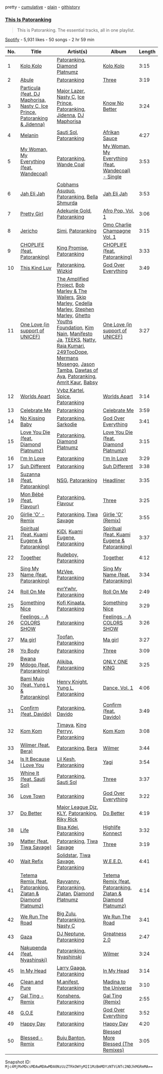 pretty - [cumulative](/playlists/cumulative/37i9dQZF1DZ06evO1iOLV6.md) - [plain](/playlists/plain/37i9dQZF1DZ06evO1iOLV6) - [githistory](https://github.githistory.xyz/mackorone/spotify-playlist-archive/blob/main/playlists/plain/37i9dQZF1DZ06evO1iOLV6)

### [This Is Patoranking](https://open.spotify.com/playlist/37i9dQZF1DZ06evO1iOLV6)

> This is Patoranking\. The essential tracks, all in one playlist.

[Spotify](https://open.spotify.com/user/spotify) - 5,931 likes - 50 songs - 2 hr 59 min

| No. | Title | Artist(s) | Album | Length |
|---|---|---|---|---|
| 1 | [Kolo Kolo](https://open.spotify.com/track/2RnkJgwCzgvQU3MUysO1fG) | [Patoranking](https://open.spotify.com/artist/2hKQc001G7ggs3ZyxMdkGq), [Diamond Platnumz](https://open.spotify.com/artist/3cAisWS37sGCCtRgWfvrod) | [Kolo Kolo](https://open.spotify.com/album/6o46JSSqZAcJSma0j37t4u) | 3:15 |
| 2 | [Abule](https://open.spotify.com/track/5GmvLu8Ok9KqBakA6jTEVK) | [Patoranking](https://open.spotify.com/artist/2hKQc001G7ggs3ZyxMdkGq) | [Three](https://open.spotify.com/album/3OGisD8sBPdvPm7lhN5u2K) | 3:19 |
| 3 | [Particula \(feat\. DJ Maphorisa, Nasty C, Ice Prince, Patoranking & Jidenna\)](https://open.spotify.com/track/2mZLaQDdLplafm3Y5HMr51) | [Major Lazer](https://open.spotify.com/artist/738wLrAtLtCtFOLvQBXOXp), [Nasty C](https://open.spotify.com/artist/2gzWmhOZhDN6gXL49JW9qj), [Ice Prince](https://open.spotify.com/artist/1sSt1DqqqFLkPwfrqafVyn), [Patoranking](https://open.spotify.com/artist/2hKQc001G7ggs3ZyxMdkGq), [Jidenna](https://open.spotify.com/artist/4TsHKU8l8Wq7n7OPVikirn), [DJ Maphorisa](https://open.spotify.com/artist/0mMqD2uqwvCjFvlzo6ayGi) | [Know No Better](https://open.spotify.com/album/4PJtsH62RuojHmS3VCAHXx) | 3:24 |
| 4 | [Melanin](https://open.spotify.com/track/2iauO3C7vEcmJAyP9HXKYX) | [Sauti Sol](https://open.spotify.com/artist/4Rj9lQm9oSiMlirgpsM6eo), [Patoranking](https://open.spotify.com/artist/2hKQc001G7ggs3ZyxMdkGq) | [Afrikan Sauce](https://open.spotify.com/album/6kn9tgw5ktETOGSdwEJI9F) | 4:27 |
| 5 | [My Woman, My Everything \(feat\. Wandecoal\)](https://open.spotify.com/track/5MAScTGPHzWAeivPjpATa9) | [Patoranking](https://open.spotify.com/artist/2hKQc001G7ggs3ZyxMdkGq), [Wande Coal](https://open.spotify.com/artist/1fYVmAFB7sC7eDoF3mJXla) | [My Woman, My Everything \(feat\. Wandecoal\) \- Single](https://open.spotify.com/album/0cUhwhoX9Yi7vhJgHfgRm4) | 3:53 |
| 6 | [Jah Eli Jah](https://open.spotify.com/track/1PLOmSVGYrTRycWnUAWIaF) | [Cobhams Asuquo](https://open.spotify.com/artist/710wXZlOutU4kV7BeLoVwl), [Patoranking](https://open.spotify.com/artist/2hKQc001G7ggs3ZyxMdkGq), [Bella Shmurda](https://open.spotify.com/artist/7kK5badbqOjd8WlT2XWMeM) | [Jah Eli Jah](https://open.spotify.com/album/0NB8X5tOAMMgU4lDWei9B4) | 3:53 |
| 7 | [Pretty Girl](https://open.spotify.com/track/6G7Jnkix0H7nBxqjqGbD50) | [Adekunle Gold](https://open.spotify.com/artist/2IK173RXLiCSQ8fhDlAb3s), [Patoranking](https://open.spotify.com/artist/2hKQc001G7ggs3ZyxMdkGq) | [Afro Pop, Vol\. 1](https://open.spotify.com/album/6GHHoK6LC0Y36nYsouK8qR) | 3:06 |
| 8 | [Jericho](https://open.spotify.com/track/6PrImSndUslYTiN77tqlp8) | [Simi](https://open.spotify.com/artist/4Ns55iOSe1Im2WU2e1Eym0), [Patoranking](https://open.spotify.com/artist/2hKQc001G7ggs3ZyxMdkGq) | [Omo Charlie Champagne Vol\. 1](https://open.spotify.com/album/0DfMhXwJEtsRauBcpb2rz7) | 3:15 |
| 9 | [CHOPLIFE \(feat\. Patoranking\)](https://open.spotify.com/track/5F5OkyidOWn8gj4vQhD7QM) | [King Promise](https://open.spotify.com/artist/4tIKaxUmpXzshok2yCnwdf), [Patoranking](https://open.spotify.com/artist/2hKQc001G7ggs3ZyxMdkGq) | [CHOPLIFE \(feat\. Patoranking\)](https://open.spotify.com/album/04UO0sJC1oRi1N8kpRKiWf) | 3:33 |
| 10 | [This Kind Luv](https://open.spotify.com/track/2UrxkIScshPyPlgRpy57Fm) | [Patoranking](https://open.spotify.com/artist/2hKQc001G7ggs3ZyxMdkGq), [Wizkid](https://open.spotify.com/artist/3tVQdUvClmAT7URs9V3rsp) | [God Over Everything](https://open.spotify.com/album/3QD26z4Ces1OCiVqPhn87R) | 3:49 |
| 11 | [One Love \(in support of UNICEF\)](https://open.spotify.com/track/1KA7SVX5x7TqYvCusGxmc7) | [The Amplified Project](https://open.spotify.com/artist/0O84UJcaMyncTUcA49HEch), [Bob Marley & The Wailers](https://open.spotify.com/artist/2QsynagSdAqZj3U9HgDzjD), [Skip Marley](https://open.spotify.com/artist/4ryoUS0W8qXokfMxrlJt6O), [Cedella Marley](https://open.spotify.com/artist/6KL6RLoRlfIYXGx4UAYT6O), [Stephen Marley](https://open.spotify.com/artist/0CIwCGmQMqHqiblnZlFia1), [Ghetto Youths Foundation](https://open.spotify.com/artist/1EunaVmcxPZ3W0OEWd4enl), [Kim Nain](https://open.spotify.com/artist/1sUh9PuHuNHe1ElLUHVLOC), [Manifesto Ja](https://open.spotify.com/artist/5VNiqJUBfbraWrVFJEHjM6), [TEEKS](https://open.spotify.com/artist/4ofg0wyo4TjuNtWQ5XxZhJ), [Natty](https://open.spotify.com/artist/2bYR6To8Z49UmceWctNMIb), [Raja Kumari](https://open.spotify.com/artist/5cBFMoMgcAt03YL2r0tS25), [249TooDope](https://open.spotify.com/artist/4ASAIQZCLWzcBvCmEVLOkm), [Mermans Mosengo](https://open.spotify.com/artist/1F1ezryBLCpGjEm4hFnaDc), [Jason Tamba](https://open.spotify.com/artist/7gfuxIgr15DM6ZgZyFCd1N), [Dawtas of Aya](https://open.spotify.com/artist/13pgjqyXBaaIbsAkdRChFg), [Patoranking](https://open.spotify.com/artist/2hKQc001G7ggs3ZyxMdkGq), [Amrit Kaur](https://open.spotify.com/artist/7G4R492mjIIVQbQPH2q6JS), [Babsy](https://open.spotify.com/artist/6lZtR7OsMOiWt7r59r217Z) | [One Love \(in support of UNICEF\)](https://open.spotify.com/album/0GYG8mzT02965RRFiBxfxX) | 3:27 |
| 12 | [Worlds Apart](https://open.spotify.com/track/0jJD1bkgMc3XkBtRShAkAv) | [Vybz Kartel](https://open.spotify.com/artist/2NUz5P42WqkxilbI8ocN76), [Spice](https://open.spotify.com/artist/0wEvWMQRqaXcgnrZv6KtyL), [Patoranking](https://open.spotify.com/artist/2hKQc001G7ggs3ZyxMdkGq) | [Worlds Apart](https://open.spotify.com/album/7d81pDqBMRftoYFdi07C8m) | 3:14 |
| 13 | [Celebrate Me](https://open.spotify.com/track/02J7gPkx8wI2NDi8eWM4w4) | [Patoranking](https://open.spotify.com/artist/2hKQc001G7ggs3ZyxMdkGq) | [Celebrate Me](https://open.spotify.com/album/6PmMID2Cb2rHTfsJ9Wme56) | 3:59 |
| 14 | [No Kissing Baby](https://open.spotify.com/track/16ygpIPe2ClOoOypX6QAuH) | [Patoranking](https://open.spotify.com/artist/2hKQc001G7ggs3ZyxMdkGq), [Sarkodie](https://open.spotify.com/artist/01DTVE3KmoPogPZaOvMqO8) | [God Over Everything](https://open.spotify.com/album/3QD26z4Ces1OCiVqPhn87R) | 3:41 |
| 15 | [Love You Die \(feat\. Diamond Platnumz\)](https://open.spotify.com/track/6BnKiK0FwqJoqCdVKh442g) | [Patoranking](https://open.spotify.com/artist/2hKQc001G7ggs3ZyxMdkGq), [Diamond Platnumz](https://open.spotify.com/artist/3cAisWS37sGCCtRgWfvrod) | [Love You Die \(feat\. Diamond Platnumz\)](https://open.spotify.com/album/55VuLbTps49geEwrRAB0OD) | 3:15 |
| 16 | [I'm In Love](https://open.spotify.com/track/1V9xax1XoP0YpVp941UHJt) | [Patoranking](https://open.spotify.com/artist/2hKQc001G7ggs3ZyxMdkGq) | [I'm In Love](https://open.spotify.com/album/1OiCzZuH7QlqqnX2sGe5VF) | 3:29 |
| 17 | [Suh Different](https://open.spotify.com/track/3mdPtsarSxesXYqBP8OxJ5) | [Patoranking](https://open.spotify.com/artist/2hKQc001G7ggs3ZyxMdkGq) | [Suh Different](https://open.spotify.com/album/0FGE6PIsjF1Dk9OFq3iQU7) | 3:38 |
| 18 | [Suzanna \(feat\. Patoranking\)](https://open.spotify.com/track/5yftPkWxksVGPSi21pFuJQ) | [NSG](https://open.spotify.com/artist/31Ua7zSTJxegjyd49ujbSA), [Patoranking](https://open.spotify.com/artist/2hKQc001G7ggs3ZyxMdkGq) | [Headliner](https://open.spotify.com/album/6AAVCyWUzc7rcna0kXmmaf) | 3:35 |
| 19 | [Mon Bébé \(feat\. Flavour\)](https://open.spotify.com/track/5z68NJKC2MnCydcfIjAqCY) | [Patoranking](https://open.spotify.com/artist/2hKQc001G7ggs3ZyxMdkGq), [Flavour](https://open.spotify.com/artist/0oKNR4ahj1CPnK2kQmbOfo) | [Three](https://open.spotify.com/album/3OGisD8sBPdvPm7lhN5u2K) | 3:25 |
| 20 | [Girlie 'O' \- Remix](https://open.spotify.com/track/7eE7wjlxscWbY9K1vwIC6m) | [Patoranking](https://open.spotify.com/artist/2hKQc001G7ggs3ZyxMdkGq), [Tiwa Savage](https://open.spotify.com/artist/1hNaHKp2Za5YdOAG0WnRbc) | [Girlie 'O' \(Remix\)](https://open.spotify.com/album/7IY6ObgWKvAbyqUAQ2wqf4) | 3:55 |
| 21 | [Spiritual \(feat\. Kuami Eugene & Patoranking\)](https://open.spotify.com/track/1639uOVB9OMIRiaLEENYoX) | [KiDi](https://open.spotify.com/artist/14PimM6ohO2gYftuwTam9V), [Kuami Eugene](https://open.spotify.com/artist/0GGKrcPOlBkmBzQDf2Ogkl), [Patoranking](https://open.spotify.com/artist/2hKQc001G7ggs3ZyxMdkGq) | [Spiritual \(feat\. Kuami Eugene & Patoranking\)](https://open.spotify.com/album/2QjPqoUeJkw9kJGyOAzaSP) | 3:37 |
| 22 | [Together](https://open.spotify.com/track/0X425kX0UGmBnmrzsZlztm) | [Rudeboy](https://open.spotify.com/artist/583D4MicNImtI9URI0fIFT), [Patoranking](https://open.spotify.com/artist/2hKQc001G7ggs3ZyxMdkGq) | [Together](https://open.spotify.com/album/5y6mPZFSHQbPx4j8qVGng2) | 4:12 |
| 23 | [Sing My Name \(feat\. Patoranking\)](https://open.spotify.com/track/49ON6nzE795sVqUQ0o01l2) | [MzVee](https://open.spotify.com/artist/5KaayuYfGzUkFP7PfrwVu9), [Patoranking](https://open.spotify.com/artist/2hKQc001G7ggs3ZyxMdkGq) | [Sing My Name \(feat\. Patoranking\)](https://open.spotify.com/album/54wYyB89BpQsUSsNv87zdb) | 3:34 |
| 24 | [Roll On Me](https://open.spotify.com/track/7dwgWc4n7rp7ruK9c21cyo) | [evrYwhr](https://open.spotify.com/artist/11xAvdpLHrDd9f2VIG8QB3), [Patoranking](https://open.spotify.com/artist/2hKQc001G7ggs3ZyxMdkGq) | [Roll On Me](https://open.spotify.com/album/5fNWSpENYMGAqIYehytNyU) | 2:49 |
| 25 | [Something Nice](https://open.spotify.com/track/6kue96ttd26sO4QQi4djEy) | [Kofi Kinaata](https://open.spotify.com/artist/6TQW172m1l4Tf4Hp55ZdDm), [Patoranking](https://open.spotify.com/artist/2hKQc001G7ggs3ZyxMdkGq) | [Something Nice](https://open.spotify.com/album/1Q334n1rC4ZZ2Me1EC4Okv) | 3:29 |
| 26 | [Feelings \- A COLORS SHOW](https://open.spotify.com/track/6pM36Gc15BBIwefH7Zy4GI) | [Patoranking](https://open.spotify.com/artist/2hKQc001G7ggs3ZyxMdkGq) | [Feelings \- A COLORS SHOW](https://open.spotify.com/album/5LJvUFehOgLrzRpDzMAH9o) | 3:26 |
| 27 | [Ma girl](https://open.spotify.com/track/2CUfR68XB0qSpCA5YXFbkO) | [Toofan](https://open.spotify.com/artist/5BfpzKNakWiXUNm1RfBgUi), [Patoranking](https://open.spotify.com/artist/2hKQc001G7ggs3ZyxMdkGq) | [Ma girl](https://open.spotify.com/album/6QckTJtuiIKNFFlymaxaos) | 3:27 |
| 28 | [Yo Body](https://open.spotify.com/track/7gw2JZuedwF7jQEaoG8vPP) | [Patoranking](https://open.spotify.com/artist/2hKQc001G7ggs3ZyxMdkGq) | [Three](https://open.spotify.com/album/3OGisD8sBPdvPm7lhN5u2K) | 3:09 |
| 29 | [Bwana Mdogo \(feat\. Patoranking\)](https://open.spotify.com/track/7MsF2wr8ZVkZoT6Xi5BQ14) | [Alikiba](https://open.spotify.com/artist/2nGoKcLdXktxEXvMdTDsIT), [Patoranking](https://open.spotify.com/artist/2hKQc001G7ggs3ZyxMdkGq) | [ONLY ONE KING](https://open.spotify.com/album/0u649Gff5qgywplGmwA74P) | 3:25 |
| 30 | [Bami Mujo \(feat\. Yung L & Patoranking\)](https://open.spotify.com/track/7JB8DUFRFWhAPd1bhEZRuo) | [Henry Knight](https://open.spotify.com/artist/4xjNGIY2iJZwaFJnEPQ1r9), [Yung L](https://open.spotify.com/artist/5jW1p6bav4DYihIHewKBCq), [Patoranking](https://open.spotify.com/artist/2hKQc001G7ggs3ZyxMdkGq) | [Dance, Vol\. 1](https://open.spotify.com/album/1TqeVetMJteizoDDEIZDqw) | 4:06 |
| 31 | [Confirm \(feat\. Davido\)](https://open.spotify.com/track/2J7gUMdczimfHm5gSDn3Hz) | [Patoranking](https://open.spotify.com/artist/2hKQc001G7ggs3ZyxMdkGq), [Davido](https://open.spotify.com/artist/0Y3agQaa6g2r0YmHPOO9rh) | [Confirm \(feat\. Davido\)](https://open.spotify.com/album/3e9N0u3qAe6273h949AsFy) | 3:49 |
| 32 | [Kom Kom](https://open.spotify.com/track/2KA51yRovba1V4rtRfOEqj) | [Timaya](https://open.spotify.com/artist/7gEgjd9W1P1iAD9FbubrqC), [King Perryy](https://open.spotify.com/artist/2Srxd4jkUb5hcZEJO1SPnW), [Patoranking](https://open.spotify.com/artist/2hKQc001G7ggs3ZyxMdkGq) | [Kom Kom](https://open.spotify.com/album/43OG5eoAN9ERfSMTjPvq1c) | 3:08 |
| 33 | [Wilmer \(feat\. Bera\)](https://open.spotify.com/track/4BSYq4DF84PXs9i7P8comh) | [Patoranking](https://open.spotify.com/artist/2hKQc001G7ggs3ZyxMdkGq), [Bera](https://open.spotify.com/artist/280SVkMc8Ij2T4n6EMhWuB) | [Wilmer](https://open.spotify.com/album/4nMoBj5wMHccOCYB62ipcc) | 3:44 |
| 34 | [Is It Because I Love You](https://open.spotify.com/track/2AdSFvM8oRvXkL7y0HqP7r) | [Lil Kesh](https://open.spotify.com/artist/38XiDu0kK3Z5jdHUDqBzNT), [Patoranking](https://open.spotify.com/artist/2hKQc001G7ggs3ZyxMdkGq) | [Yagi](https://open.spotify.com/album/4dH19g7BC3ric2uEAGgEcv) | 3:54 |
| 35 | [Whine It \(feat\. Sauti Sol\)](https://open.spotify.com/track/5mFGk1g417gDhAvrafXjEK) | [Patoranking](https://open.spotify.com/artist/2hKQc001G7ggs3ZyxMdkGq), [Sauti Sol](https://open.spotify.com/artist/4Rj9lQm9oSiMlirgpsM6eo) | [Three](https://open.spotify.com/album/3OGisD8sBPdvPm7lhN5u2K) | 3:37 |
| 36 | [Love Town](https://open.spotify.com/track/2xcjNO0DriNFkGhKihOIcZ) | [Patoranking](https://open.spotify.com/artist/2hKQc001G7ggs3ZyxMdkGq) | [God Over Everything](https://open.spotify.com/album/3QD26z4Ces1OCiVqPhn87R) | 3:22 |
| 37 | [Do Better](https://open.spotify.com/track/0vtXr3xIGXkHI0eidEOuUg) | [Major League Djz](https://open.spotify.com/artist/0N3AcLTAS3vcx93PxN2Agb), [KLY](https://open.spotify.com/artist/0B6F56wObkhER2AmTNfcl3), [Patoranking](https://open.spotify.com/artist/2hKQc001G7ggs3ZyxMdkGq), [Riky Rick](https://open.spotify.com/artist/61ZRdppZ5sCtl9m5gfhoGO) | [Do Better](https://open.spotify.com/album/56f5Gq8bsHwIWak9Odfxxk) | 4:19 |
| 38 | [Life](https://open.spotify.com/track/1N0GdFeRwgEeiDqkX0m4HB) | [Bisa Kdei](https://open.spotify.com/artist/4AN8jBgYwV1ieMsX1Ntxwc), [Patoranking](https://open.spotify.com/artist/2hKQc001G7ggs3ZyxMdkGq) | [Highlife Konnect](https://open.spotify.com/album/72NulXFtskbFG6htwcte2C) | 3:32 |
| 39 | [Matter \(feat\. Tiwa Savage\)](https://open.spotify.com/track/2SbhvxUez3pZpXgZgxbe8g) | [Patoranking](https://open.spotify.com/artist/2hKQc001G7ggs3ZyxMdkGq), [Tiwa Savage](https://open.spotify.com/artist/1hNaHKp2Za5YdOAG0WnRbc) | [Three](https://open.spotify.com/album/3OGisD8sBPdvPm7lhN5u2K) | 3:19 |
| 40 | [Wait Refix](https://open.spotify.com/track/630ORw8FxlwBCIK3uGPb22) | [Solidstar](https://open.spotify.com/artist/1Nuq9WJb01OoR56vu02bhX), [Tiwa Savage](https://open.spotify.com/artist/1hNaHKp2Za5YdOAG0WnRbc), [Patoranking](https://open.spotify.com/artist/2hKQc001G7ggs3ZyxMdkGq) | [W.E.E.D.](https://open.spotify.com/album/23BR88E4ycb1L19PLZbEuP) | 4:41 |
| 41 | [Tetema Remix \(feat\. Patoranking, Zlatan & Diamond Platnumz\)](https://open.spotify.com/track/6Ia713o9xJsQ0eHb2cMknt) | [Rayvanny](https://open.spotify.com/artist/7G9dCn1mqomAa0ucJoBm6J), [Patoranking](https://open.spotify.com/artist/2hKQc001G7ggs3ZyxMdkGq), [Zlatan](https://open.spotify.com/artist/4mSWNal2Ixxf1zrXSTLoep), [Diamond Platnumz](https://open.spotify.com/artist/3cAisWS37sGCCtRgWfvrod) | [Tetema Remix \(feat\. Patoranking, Zlatan & Diamond Platnumz\)](https://open.spotify.com/album/5LLYgXNnd4Igbln9aNjVQi) | 4:14 |
| 42 | [We Run The Road](https://open.spotify.com/track/29zDAYgVf05ipZ8mndZzmJ) | [Big Zulu](https://open.spotify.com/artist/6sNKQgLUy4LVNEX3r1kG1A), [Patoranking](https://open.spotify.com/artist/2hKQc001G7ggs3ZyxMdkGq), [Nasty C](https://open.spotify.com/artist/2gzWmhOZhDN6gXL49JW9qj) | [We Run The Road](https://open.spotify.com/album/74DfDzN8aWJRVVfRKSSBIG) | 3:41 |
| 43 | [Gaza](https://open.spotify.com/track/39LvOyRoIbHktXe1U4fPR4) | [DJ Neptune](https://open.spotify.com/artist/3L4ZO0ZaSe1qeucpQK8tBR), [Patoranking](https://open.spotify.com/artist/2hKQc001G7ggs3ZyxMdkGq) | [Greatness 2.0](https://open.spotify.com/album/09HVEH824tr4OBfQmxgIxT) | 2:47 |
| 44 | [Nakupenda \(feat\. Nyashinski\)](https://open.spotify.com/track/3i8Uqoaftzmk7Lq6YBRMVy) | [Patoranking](https://open.spotify.com/artist/2hKQc001G7ggs3ZyxMdkGq), [Nyashinski](https://open.spotify.com/artist/7KY9NaOVRmptl8vlpVomi6) | [Wilmer](https://open.spotify.com/album/4nMoBj5wMHccOCYB62ipcc) | 3:24 |
| 45 | [In My Head](https://open.spotify.com/track/5ooiTZRRjdOlMcNw5hsKlT) | [Larry Gaaga](https://open.spotify.com/artist/62s0EsXQNJEwy8fKZ386VU), [Patoranking](https://open.spotify.com/artist/2hKQc001G7ggs3ZyxMdkGq) | [In My Head](https://open.spotify.com/album/0GJWhWInQgWTI9iA7Pi2v1) | 3:14 |
| 46 | [Clean and Pure](https://open.spotify.com/track/4FfweIA6z8WoNKGMv6G2S0) | [M.anifest](https://open.spotify.com/artist/1DHw3LmhwuCZUaHtMhMpGX), [Patoranking](https://open.spotify.com/artist/2hKQc001G7ggs3ZyxMdkGq) | [Madina to the Universe](https://open.spotify.com/album/4q2dTArxnUt4hiWxXK0xPW) | 3:10 |
| 47 | [Gal Ting \- Remix](https://open.spotify.com/track/2SEZTPBqXBfsimqx66lfNl) | [Konshens](https://open.spotify.com/artist/3nwYsifpwrKmCIpw4i0HDW), [Patoranking](https://open.spotify.com/artist/2hKQc001G7ggs3ZyxMdkGq) | [Gal Ting \(Remix\)](https://open.spotify.com/album/5BWZkwc7LWDSHTa7bxWnoH) | 2:55 |
| 48 | [G.O.E](https://open.spotify.com/track/2VjfpkJblXjy1qc6DqmfP8) | [Patoranking](https://open.spotify.com/artist/2hKQc001G7ggs3ZyxMdkGq) | [God Over Everything](https://open.spotify.com/album/3QD26z4Ces1OCiVqPhn87R) | 3:52 |
| 49 | [Happy Day](https://open.spotify.com/track/2SWqkpJmHPnLFaEf4HW7xr) | [Patoranking](https://open.spotify.com/artist/2hKQc001G7ggs3ZyxMdkGq) | [Happy Day](https://open.spotify.com/album/34hT5nhS00WwzxLY9IhbUD) | 4:20 |
| 50 | [Blessed \- Remix](https://open.spotify.com/track/28CK6XonxLP2z48QwNXezY) | [Buju Banton](https://open.spotify.com/artist/4wLAjfeqAsV66AocWNcowA), [Patoranking](https://open.spotify.com/artist/2hKQc001G7ggs3ZyxMdkGq) | [Blessed More Blessed \(The Remixes\)](https://open.spotify.com/album/5PBxaktc70K6Fe8P9APQKB) | 3:05 |

Snapshot ID: `Mjc4MjMxMDcsMDAwMDAwMDA0NzUzZTRkOWYyM2I1MzBmMDYzNTViNTc2NDJkMGRmMA==`
